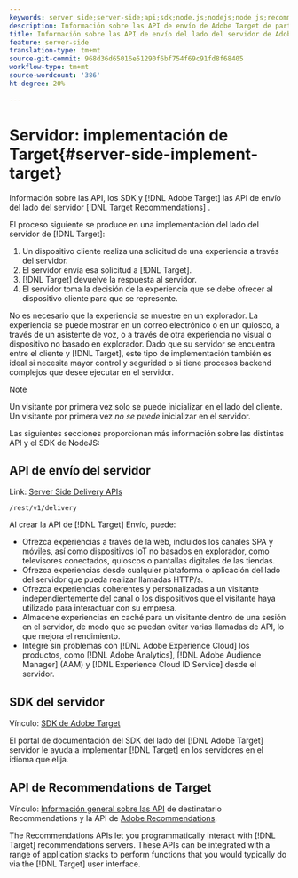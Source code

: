 ```yaml
---
keywords: server side;server-side;api;sdk;node.js;nodejs;node js;recommendations api;api:apis
description: Información sobre las API de envío de Adobe Target de parte del servidor, los SDK y las API de Recommendations de Destinatario.
title: Información sobre las API de envío del lado del servidor de Adobe Target, el SDK de Node.js y las API de Recommendations de Destinatario.
feature: server-side
translation-type: tm+mt
source-git-commit: 968d36d65016e51290f6bf754f69c91fd8f68405
workflow-type: tm+mt
source-wordcount: '386'
ht-degree: 20%

---
```



# Servidor: implementación de Target{#server-side-implement-target}

Información sobre las API, los SDK y [!DNL Adobe Target] las API de envío del lado del servidor [!DNL Target Recommendations] .

El proceso siguiente se produce en una implementación del lado del servidor de [!DNL Target]:

1. Un dispositivo cliente realiza una solicitud de una experiencia a través del servidor.
1. El servidor envía esa solicitud a [!DNL Target].
1. [!DNL Target] devuelve la respuesta al servidor.
1. El servidor toma la decisión de la experiencia que se debe ofrecer al dispositivo cliente para que se represente.

No es necesario que la experiencia se muestre en un explorador. La experiencia se puede mostrar en un correo electrónico o en un quiosco, a través de un asistente de voz, o a través de otra experiencia no visual o dispositivo no basado en explorador. Dado que su servidor se encuentra entre el cliente y [!DNL Target], este tipo de implementación también es ideal si necesita mayor control y seguridad o si tiene procesos backend complejos que desee ejecutar en el servidor.

>[!NOTE]
>
>Un visitante por primera vez solo se puede inicializar en el lado del cliente. Un visitante por primera vez *no se puede* inicializar en el servidor.

Las siguientes secciones proporcionan más información sobre las distintas API y el SDK de NodeJS:

## API de envío del servidor

Link: [Server Side Delivery APIs](https://developers.adobetarget.com/api/delivery-api/)

`/rest/v1/delivery`

Al crear la API de [!DNL Target] Envío, puede:

* Ofrezca experiencias a través de la web, incluidos los canales SPA y móviles, así como dispositivos IoT no basados en explorador, como televisores conectados, quioscos o pantallas digitales de las tiendas.
* Ofrezca experiencias desde cualquier plataforma o aplicación del lado del servidor que pueda realizar llamadas HTTP/s.
* Ofrezca experiencias coherentes y personalizadas a un visitante independientemente del canal o los dispositivos que el visitante haya utilizado para interactuar con su empresa.
* Almacene experiencias en caché para un visitante dentro de una sesión en el servidor, de modo que se puedan evitar varias llamadas de API, lo que mejora el rendimiento.
* Integre sin problemas con [!DNL Adobe Experience Cloud] los productos, como [!DNL Adobe Analytics], [!DNL Adobe Audience Manager] (AAM) y [!DNL Experience Cloud ID Service] desde el servidor.

## SDK del servidor

Vínculo: [SDK de Adobe Target](https://adobetarget-sdks.gitbook.io/docs/)

El portal de documentación del SDK del lado del [!DNL Adobe Target] servidor le ayuda a implementar [!DNL Target] en los servidores en el idioma que elija.

## API de Recommendations de Target

Vínculo: [Información general sobre las API](https://developers.adobetarget.com/api/recommendations) de destinatario Recommendations y la API de [Adobe Recommendations](https://experienceleague.adobe.com/docs/target-learn/recommendations-api-tutorial/recs-api-overview.html).

The Recommendations APIs let you programmatically interact with [!DNL Target] recommendations servers. These APIs can be integrated with a range of application stacks to perform functions that you would typically do via the [!DNL Target] user interface.
